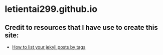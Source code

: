 # letientai299.github.io

Credit to resources that I have use to create this site:
-------------------------------------------------------------
- [How to list your jekyll posts by tags](http://www.jokecamp.com/blog/listing-jekyll-posts-by-tag/)
